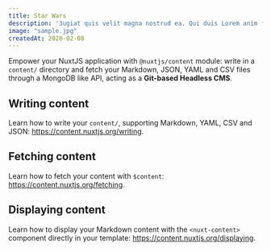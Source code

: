 ```yaml
---
title: Star Wars
description: '3ugiat quis velit magna nostrud ea. Qui duis Lorem anim fugiat pariatur. Labore dolore nisi enim elit ea cupidatat. Aute voluptate sit incididunt do id ipsum deserunt adipisicing dolore fugiat excepteur mollit eu. Ut irure enim anim ex sit aliquip incididunt quis laborum.'
image: "sample.jpg"
createdAt: 2020-02-08
---
```


Empower your NuxtJS application with `@nuxtjs/content` module: write in a `content/` directory and fetch your Markdown, JSON, YAML and CSV files through a MongoDB like API, acting as a **Git-based Headless CMS**.

## Writing content

Learn how to write your `content/`, supporting Markdown, YAML, CSV and JSON: https://content.nuxtjs.org/writing.

## Fetching content

Learn how to fetch your content with `$content`: https://content.nuxtjs.org/fetching.

## Displaying content

Learn how to display your Markdown content with the `<nuxt-content>` component directly in your template: https://content.nuxtjs.org/displaying.